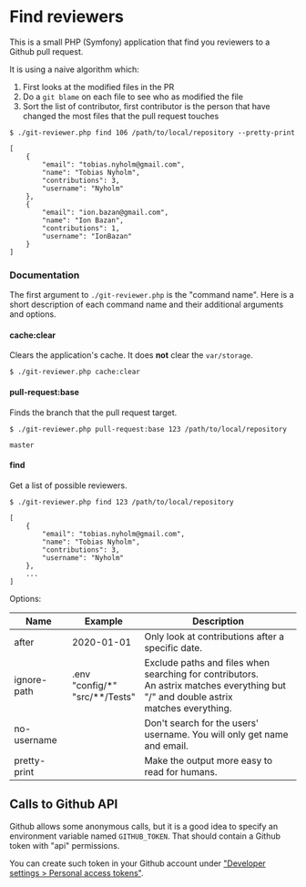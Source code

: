 # Find reviewers

This is a small PHP (Symfony) application that find you reviewers to a Github
pull request.

It is using a naive algorithm which:
1. First looks at the modified files in the PR
2. Do a `git blame` on each file to see who as modified the file
3. Sort the list of contributor, first contributor is the person that have changed the most files that the pull request touches

```
$ ./git-reviewer.php find 106 /path/to/local/repository --pretty-print

[
    {
        "email": "tobias.nyholm@gmail.com",
        "name": "Tobias Nyholm",
        "contributions": 3,
        "username": "Nyholm"
    },
    {
        "email": "ion.bazan@gmail.com",
        "name": "Ion Bazan",
        "contributions": 1,
        "username": "IonBazan"
    }
]
```

### Documentation

The first argument to `./git-reviewer.php` is the "command name". Here is a short
description of each command name and their additional arguments and options.

#### cache:clear

Clears the application's cache. It does **not** clear the `var/storage`.

```
$ ./git-reviewer.php cache:clear
```

#### pull-request:base

Finds the branch that the pull request target.

```
$ ./git-reviewer.php pull-request:base 123 /path/to/local/repository

master
```

#### find

Get a list of possible reviewers.

```
$ ./git-reviewer.php find 123 /path/to/local/repository

[
    {
        "email": "tobias.nyholm@gmail.com",
        "name": "Tobias Nyholm",
        "contributions": 3,
        "username": "Nyholm"
    },
    ...
]
```

Options:

| Name         | Example           | Description  |
|--------------|-------------------|--------------|
| after        | 2020-01-01        | Only look at contributions after a specific date.
| ignore-path  | .env <br> "config/*"<br>"src/**/Tests"  | Exclude paths and files when searching for contributors. <br>An astrix matches everything but "/" and double astrix <br>matches everything.
| no-username  |                   | Don't search for the users' username. You will only get name and email.
| pretty-print |                   | Make the output more easy to read for humans.

## Calls to Github API

Github allows some anonymous calls, but it is a good idea to specify an environment
variable named `GITHUB_TOKEN`. That should contain a Github token with "api" permissions.

You can create such token in your Github account under
["Developer settings > Personal access tokens"](https://github.com/settings/tokens).

